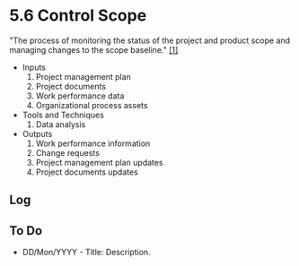 # 5.6 Control Scope

"The process of monitoring the status of the project and product scope and
managing changes to the scope baseline." [[1]](../home.md#references)

- Inputs
  1. Project management plan
  2. Project documents
  3. Work performance data
  4. Organizational process assets
- Tools and Techniques
  1. Data analysis
- Outputs
  1. Work performance information
  2. Change requests
  3. Project management plan updates
  4. Project documents updates

## Log

## To Do

- DD/Mon/YYYY - Title: Description.
